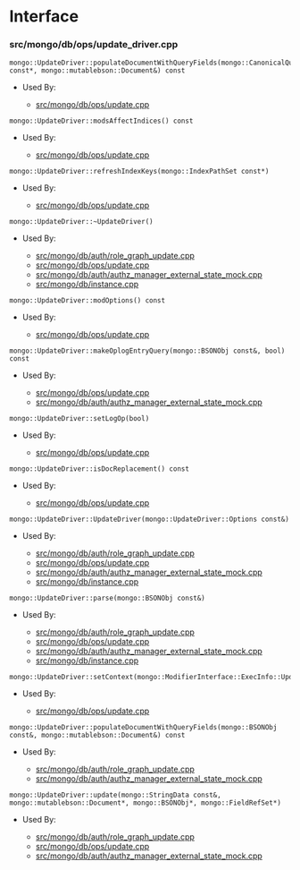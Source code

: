 
# Interface

### src/mongo/db/ops/update\_driver.cpp

<div></div>

    mongo::UpdateDriver::populateDocumentWithQueryFields(mongo::CanonicalQuery const*, mongo::mutablebson::Document&) const

- Used By:

    - [src/mongo/db/ops/update.cpp](../../../core\_query\_system)

<div></div>

    mongo::UpdateDriver::modsAffectIndices() const

- Used By:

    - [src/mongo/db/ops/update.cpp](../../../core\_query\_system)

<div></div>

    mongo::UpdateDriver::refreshIndexKeys(mongo::IndexPathSet const*)

- Used By:

    - [src/mongo/db/ops/update.cpp](../../../core\_query\_system)

<div></div>

    mongo::UpdateDriver::~UpdateDriver()

- Used By:

    - [src/mongo/db/auth/role\_graph\_update.cpp](../../../authentication)
    - [src/mongo/db/ops/update.cpp](../../../core\_query\_system)
    - [src/mongo/db/auth/authz\_manager\_external\_state\_mock.cpp](../../../authentication)
    - [src/mongo/db/instance.cpp](../../../storage\_layer\_structure)

<div></div>

    mongo::UpdateDriver::modOptions() const

- Used By:

    - [src/mongo/db/ops/update.cpp](../../../core\_query\_system)

<div></div>

    mongo::UpdateDriver::makeOplogEntryQuery(mongo::BSONObj const&, bool) const

- Used By:

    - [src/mongo/db/ops/update.cpp](../../../core\_query\_system)
    - [src/mongo/db/auth/authz\_manager\_external\_state\_mock.cpp](../../../authentication)

<div></div>

    mongo::UpdateDriver::setLogOp(bool)

- Used By:

    - [src/mongo/db/ops/update.cpp](../../../core\_query\_system)

<div></div>

    mongo::UpdateDriver::isDocReplacement() const

- Used By:

    - [src/mongo/db/ops/update.cpp](../../../core\_query\_system)

<div></div>

    mongo::UpdateDriver::UpdateDriver(mongo::UpdateDriver::Options const&)

- Used By:

    - [src/mongo/db/auth/role\_graph\_update.cpp](../../../authentication)
    - [src/mongo/db/ops/update.cpp](../../../core\_query\_system)
    - [src/mongo/db/auth/authz\_manager\_external\_state\_mock.cpp](../../../authentication)
    - [src/mongo/db/instance.cpp](../../../storage\_layer\_structure)

<div></div>

    mongo::UpdateDriver::parse(mongo::BSONObj const&)

- Used By:

    - [src/mongo/db/auth/role\_graph\_update.cpp](../../../authentication)
    - [src/mongo/db/ops/update.cpp](../../../core\_query\_system)
    - [src/mongo/db/auth/authz\_manager\_external\_state\_mock.cpp](../../../authentication)
    - [src/mongo/db/instance.cpp](../../../storage\_layer\_structure)

<div></div>

    mongo::UpdateDriver::setContext(mongo::ModifierInterface::ExecInfo::UpdateContext)

- Used By:

    - [src/mongo/db/ops/update.cpp](../../../core\_query\_system)

<div></div>

    mongo::UpdateDriver::populateDocumentWithQueryFields(mongo::BSONObj const&, mongo::mutablebson::Document&) const

- Used By:

    - [src/mongo/db/auth/role\_graph\_update.cpp](../../../authentication)
    - [src/mongo/db/auth/authz\_manager\_external\_state\_mock.cpp](../../../authentication)

<div></div>

    mongo::UpdateDriver::update(mongo::StringData const&, mongo::mutablebson::Document*, mongo::BSONObj*, mongo::FieldRefSet*)

- Used By:

    - [src/mongo/db/auth/role\_graph\_update.cpp](../../../authentication)
    - [src/mongo/db/ops/update.cpp](../../../core\_query\_system)
    - [src/mongo/db/auth/authz\_manager\_external\_state\_mock.cpp](../../../authentication)
